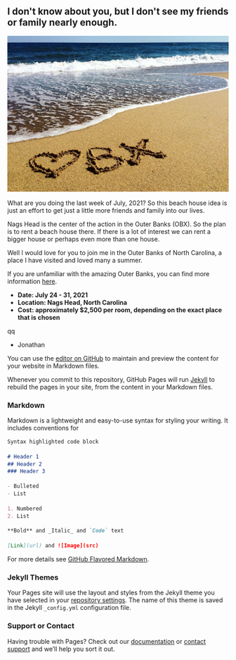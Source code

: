 ## I don't know about you, but I don't see my friends or family nearly enough. 

![](OBX-Love.jpg)

What are you doing the last week of July, 2021? So this beach house idea is just an 
effort to get just a little more friends and family into our lives.

Nags Head is the center of the action in the Outer Banks (OBX). So the plan is to rent a 
beach house there. If there is a lot of interest we can rent a bigger house or perhaps even 
more than one house.

Well I would love for you to join me in the Outer Banks of North Carolina, a place I have 
visited and loved many a summer.

If you are unfamiliar with the amazing Outer Banks, you can find more information 
[here](https://en.wikipedia.org/wiki/Outer_Banks).

- **Date: July 24 - 31, 2021**
- **Location: Nags Head, North Carolina**
- **Cost: approximately $2,500 per room, depending on the exact place that is chosen**

qq
- Jonathan

You can use the [editor on 
GitHub](https://github.com/jonathan-r-jones/Outer-Banks-2021/edit/gh-pages/index.md) to 
maintain and preview the content for your website in Markdown files.

Whenever you commit to this repository, GitHub Pages will run [Jekyll](https://jekyllrb.com/) 
to rebuild the pages in your site, from the content in your Markdown files.

### Markdown

Markdown is a lightweight and easy-to-use syntax for styling your writing. It includes 
conventions for

```markdown
Syntax highlighted code block

# Header 1
## Header 2
### Header 3

- Bulleted
- List

1. Numbered
2. List

**Bold** and _Italic_ and `Code` text

[Link](url) and ![Image](src)
```

For more details see [GitHub Flavored Markdown](https://guides.github.com/features/mastering-markdown/).

### Jekyll Themes

Your Pages site will use the layout and styles from the Jekyll theme you have selected in your [repository settings](https://github.com/jonathan-r-jones/Outer-Banks-2021/settings). The name of this theme is saved in the Jekyll `_config.yml` configuration file.

### Support or Contact

Having trouble with Pages? Check out our [documentation](https://docs.github.com/categories/github-pages-basics/) or [contact support](https://github.com/contact) and we’ll help you sort it out.
